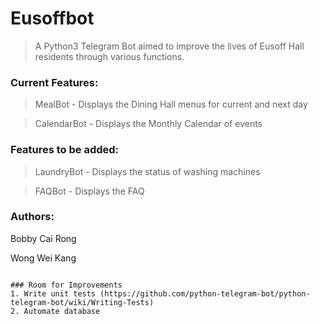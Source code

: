 # Eusoffbot
> A Python3 Telegram Bot aimed to improve the lives of Eusoff Hall residents through various functions.

### Current Features:
> MealBot - Displays the Dining Hall menus for current and next day

> CalendarBot - Displays the Monthly Calendar of events

### Features to be added:
> LaundryBot - Displays the status of washing machines

> FAQBot - Displays the FAQ

### Authors:
Bobby Cai Rong

Wong Wei Kang


```

### Room for Improvements
1. Write unit tests (https://github.com/python-telegram-bot/python-telegram-bot/wiki/Writing-Tests)
2. Automate database
